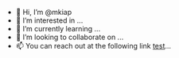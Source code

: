 - 👋 Hi, I’m @mkiap
- 👀 I’m interested in ...
- 🌱 I’m currently learning ...
- 💞️ I’m looking to collaborate on ...
- 📫 You can reach out at the following link [test](www.google.com)...

<!---
mkiap/mkiap is a ✨ special ✨ repository because its `README.md` (this file) appears on your GitHub profile.
You can click the Preview link to take a look at your changes.
--->

